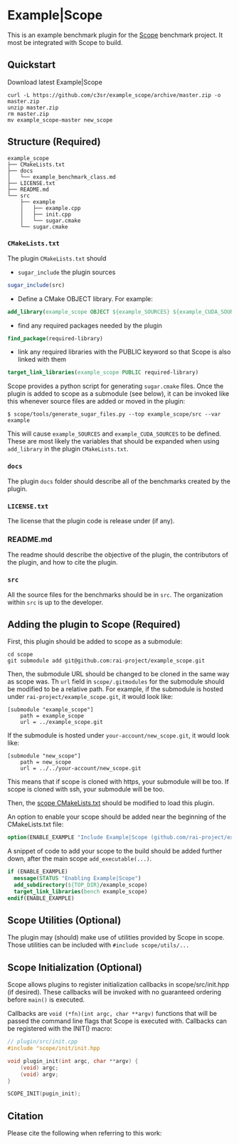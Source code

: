 # Example|Scope

This is an example benchmark plugin for the [Scope](github.com/rai-project/scopes) benchmark project.
It most be integrated with Scope to build.

## Quickstart

Download latest Example|Scope

```
curl -L https://github.com/c3sr/example_scope/archive/master.zip -o master.zip
unzip master.zip
rm master.zip
mv example_scope-master new_scope
```

## Structure (Required)

```
example_scope
├── CMakeLists.txt
├── docs
│   └── example_benchmark_class.md
├── LICENSE.txt
├── README.md
└── src
    ├── example
    │   ├── example.cpp
    │   ├── init.cpp
    │   └── sugar.cmake
    └── sugar.cmake
```

### `CMakeLists.txt`

The plugin `CMakeLists.txt` should 
* `sugar_include` the plugin sources

```cmake
sugar_include(src)
```

* Define a CMake OBJECT library. For example:

```cmake
add_library(example_scope OBJECT ${example_SOURCES} ${example_CUDA_SOURCES})
```

* find any required packages needed by the plugin

```cmake
find_package(required-library)
```
* link any required libraries with the PUBLIC keyword so that Scope is also linked with them

```cmake
target_link_libraries(example_scope PUBLIC required-library)
```

Scope provides a python script for generating `sugar.cmake` files.
Once the plugin is added to scope as a submodule (see below), it can be invoked like this whenever source files are added or moved in the plugin:

    $ scope/tools/generate_sugar_files.py --top example_scope/src --var example

This will cause `example_SOURCES` and `example_CUDA_SOURCES` to be defined.
These are most likely the variables that should be expanded when using `add_library` in the plugin `CMakeLists.txt`.

### `docs`

The plugin `docs` folder should describe all of the benchmarks created by the plugin.

### `LICENSE.txt`

The license that the plugin code is release under (if any).

### README.md

The readme should describe the objective of the plugin, the contributors of the plugin, and how to cite the plugin.

### `src`

All the source files for the benchmarks should be in `src`.
The organization within `src` is up to the developer.

## Adding the plugin to Scope (Required)

First, this plugin should be added to scope as a submodule:

    cd scope
    git submodule add git@github.com:rai-project/example_scope.git

Then, the submodule URL should be changed to be cloned in the same way as scope was.
Th `url` field in `scope/.gitmodules` for the submodule should be modified to be a relative path.
For example, if the submodule is hosted under `rai-project/example_scope.git`, it would look like:

```
[submodule "example_scope"]
	path = example_scope
	url = ../example_scope.git
```

If the submodule is hosted under `your-account/new_scope.git`, it would look like:

```
[submodule "new_scope"]
	path = new_scope
	url = ../../your-account/new_scope.git
```

This means that if scope is cloned with https, your submodule will be too.
If scope is cloned with ssh, your submodule will be too.

Then, the [scope CMakeLists.txt](https://github.com/rai-project/scope/blob/master/CMakeLists.txt) should be modified to load this plugin.

An option to enable your scope should be added near the beginning of the CMakeLists.txt file:

```cmake
option(ENABLE_EXAMPLE "Include Example|Scope (github.com/rai-project/example_scope)" ON)
```

A snippet of code to add your scope to the build should be added further down, after the main scope `add_executable(...)`.

```cmake
if (ENABLE_EXAMPLE)
  message(STATUS "Enabling Example|Scope")
  add_subdirectory(${TOP_DIR}/example_scope)
  target_link_libraries(bench example_scope)
endif(ENABLE_EXAMPLE)
```

## Scope Utilities (Optional)

The plugin may (should) make use of utilities provided by Scope in scope.
Those utilities can be included with `#include scope/utils/...`

## Scope Initialization (Optional)

Scope allows plugins to register initialization callbacks in scope/src/init.hpp (if desired).
These callbacks will be invoked with no guaranteed ordering before `main()` is executed.

Callbacks are `void (*fn)(int argc, char **argv)` functions that will be passed the command line flags that Scope is executed with.
Callbacks can be registered with the INIT() macro:

```cpp
// plugin/src/init.cpp
#include "scope/init/init.hpp

void plugin_init(int argc, char **argv) {
    (void) argc;
    (void) argv;
}

SCOPE_INIT(pugin_init);
```

## Citation

Please cite the following when referring to this work:
